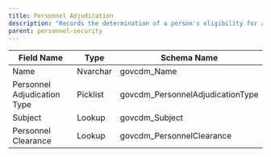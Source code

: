 ```yaml
---
title: Personnel Adjudication
description: "Records the determination of a person's eligibility for access or clearance."
parent: personnel-security
---
```


| Field Name                   | Type     | Schema Name                   |
|------------------------------|----------|------------------------------|
| Name                         | Nvarchar | govcdm_Name                  |
| Personnel Adjudication Type  | Picklist | govcdm_PersonnelAdjudicationType|
| Subject                      | Lookup   | govcdm_Subject               |
| Personnel Clearance          | Lookup   | govcdm_PersonnelClearance    |
